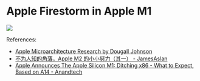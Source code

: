 # Apple Firestorm in Apple M1

![](./firestorm.d2)

References:

- [Apple Microarchitecture Research by Dougall Johnson](https://dougallj.github.io/applecpu/firestorm.html)
- [不为人知的角落，Apple M2 的小小努力（其一） - JamesAslan](https://zhuanlan.zhihu.com/p/662561990)
- [Apple Announces The Apple Silicon M1: Ditching x86 - What to Expect, Based on A14 - Anandtech](https://www.anandtech.com/show/16226/apple-silicon-m1-a14-deep-dive)
